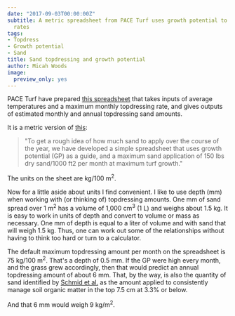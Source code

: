```yaml
---
date: "2017-09-03T00:00:00Z"
subtitle: A metric spreadsheet from PACE Turf uses growth potential to estimate topdressing
  rates
tags:
- Topdress
- Growth potential
- Sand
title: Sand topdressing and growth potential
author: Micah Woods
image:
  preview_only: yes
---
```


PACE Turf have prepared [this spreadsheet](https://www.paceturf.org/PTRI/Documents/Sand_GP_1_metric.xls) that takes inputs of average temperatures and a maximum monthly topdressing rate, and gives outputs of estimated monthly and annual topdressing sand amounts.

It is a metric version of [this](http://www.asianturfgrass.com/2017-08-20-topdress-and-growth-potential/):

> "To get a rough idea of how much sand to apply over the course of the year, we have developed a simple spreadsheet that uses growth potential (GP) as a guide, and a maximum sand application of 150 lbs dry sand/1000 ft2 per month at maximum turf growth."

The units on the sheet are kg/100 m<sup>2</sup>.

Now for a little aside about units I find convenient. I like to use depth (mm) when working with (or thinking of) topdressing amounts. One mm of sand spread over 1 m<sup>2</sup> has a volume of 1,000 cm<sup>3</sup> (1 L) and weighs about 1.5 kg. It is easy to work in units of depth and convert to volume or mass as necessary. One mm of depth is equal to a liter of volume and with sand that will weigh 1.5 kg. Thus, one can work out some of the relationships without having to think too hard or turn to a calculator.

The default maximum topdressing amount per month on the spreadsheet is 75 kg/100 m<sup>2</sup>. That's a depth of 0.5 mm. If the GP were high every month, and the grass grew accordingly, then that would predict an annual topdressing amount of about 6 mm. That, by the way, is also the quantity of sand identified by [Schmid et al.](http://dx.doi.org/10.2134/ATS-2014-0031-BR) as the amount applied to consistently manage soil organic matter in the top 7.5 cm at 3.3% or below. 

And that 6 mm would weigh 9 kg/m<sup>2</sup>.
